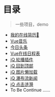 # 目录

> 一些项目，demo

* [我的在线简历👻](http://jianghangxuan.coding.me/resumePage/resume-page/index)
* [Vue音乐](http://jianghangxuan.coding.me/music/vue-music/page)
* [今日头条](https://jaejiang.github.io/resume/今日头条/index)
* [Vue在线日程表](http://jianghangxuan.coding.me/todo/todos/page)
* [jQ 轮播插件](https://github.com/JaeJiang/resume/tree/master/slide)
* [jQ 回到顶部](https://jaejiang.github.io/resume/回到顶部/回到顶部)
* [jQ 图片懒加载](https://jaejiang.github.io/resume/图片懒加载/懒加载)
* [jQ 瀑布流新闻](https://jaejiang.github.io/resume/waterfall/waterfall)
* [jQ 点击涟漪](https://jaejiang.github.io/resume/ripple/btnWave)
* To Be Continue …...